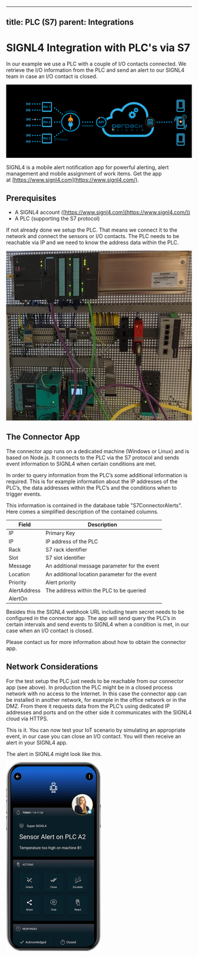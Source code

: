 
---
title: PLC (S7)
parent: Integrations
---

# SIGNL4 Integration with PLC's via S7

In our example we use a PLC with a couple of I/O contacts connected. We retrieve the I/O information from the PLC and send an alert to our SIGNL4 team in case an I/O contact is closed.

![PLC Diagram](plc-diagram.png)

SIGNL4 is a mobile alert notification app for powerful alerting, alert management and mobile assignment of work items. Get the app at [https://www.signl4.com](https://www.signl4.com/).

## Prerequisites

- A SIGNL4 account ([https://www.signl4.com](https://www.signl4.com/))
- A PLC (supporting the S7 protocol)

If not already done we setup the PLC. That means we connect it to the network and connect the sensors or I/O contacts. The PLC needs to be reachable via IP and we need to know the address data within the PLC.

![PLC](plc.png)

## The Connector App

The connector app runs on a dedicated machine (Windows or Linux) and is based on Node.js. It connects to the PLC via the S7 protocol and sends event information to SIGNL4 when certain conditions are met.

In order to query information from the PLC’s some additional information is required. This is for example information about the IP addresses of the PLC’s, the data addresses within the PLC’s and the conditions when to trigger events.

This information is contained in the database table "S7ConnectorAlerts". Here comes a simplified description of the contained columns.

| Field        | Description                                           |
|--------------|-------------------------------------------------------|
| IP           | Primary Key                                           |
| IP           | IP address of the PLC                                 |
| Rack         | S7 rack identifier                                    |
| Slot         | S7 slot identifier                                    |
| Message      | An additional message parameter for the event         |
| Location     | An additional location parameter for the event        |
| Priority     | Alert priority                                        |
| AlertAddress | The address within the PLC to be queried              |
| AlertOn

Besides this the SIGNL4 webhook URL including team secret needs to be configured in the connector app. The app will send query the PLC’s in certain intervals and send events to SIGNL4 when a condition is met, in our case when an I/O contact is closed.

Please contact us for more information about how to obtain the connector app.

## Network Considerations

For the test setup the PLC just needs to be reachable from our connector app (see above). In production the PLC might be in a closed process network with no access to the Internet. In this case the connector app can be installed in another network, for example in the office network or in the DMZ. From there it requests data from the PLC’s using dedicated IP addresses and ports and on the other side it communicates with the SIGNL4 cloud via HTTPS.

This is it. You can now test your IoT scenario by simulating an appropriate event, in our case you can close an I/O contact. You will then receive an alert in your SIGNL4 app.

The alert in SIGNL4 might look like this.

![SIGNL4 Alert](signl4-plc-s7.png)
